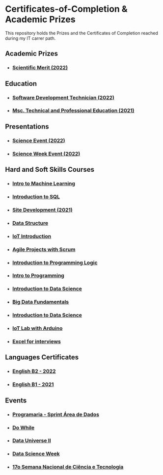 # Certificates-of-Completion & Academic Prizes
This repository holds the Prizes and the Certificates of Completion reached during my IT carrer path.

## Academic Prizes

* ### [Scientific Merit (2022)](https://github.com/RaquelMichelon/Certificates-of-Completion/blob/main/IOT_Project_Scientific_Merit.pdf)

## Education

* ### [Software Development Technician (2022)](https://github.com/RaquelMichelon/Certificates-of-Completion/blob/main/Florianopolis_Tecnico_em_Desenvolvimento_de_Sistemas_Raquel_Darelli_Michelon_assinado_zizimo_assinado.pdf)

* ### [Msc. Technical and Professional Education (2021)](https://github.com/RaquelMichelon/Certificates-of-Completion/blob/main/Raquel%20Darelli%20Michelon_assinado.pdf)

## Presentations

* ### [Science Event (2022)](https://github.com/RaquelMichelon/Certificates-of-Completion/blob/main/201_assinado.pdf)
* ### [Science Week Event (2022)](https://github.com/RaquelMichelon/Certificates-of-Completion/blob/main/CERTIFICADO_PROEX_88621.pdf)
## Hard and Soft Skills Courses

* ### [Intro to Machine Learning](https://github.com/RaquelMichelon/Certificates-of-Completion/blob/main/Raquel%20Darelli%20Michelon%20-%20Intro%20to%20Machine%20Learning.png)
* ### [Introduction to SQL](https://github.com/RaquelMichelon/Certificates-of-Completion/blob/main/Intro_SQL_datacamp.pdf)
* ### [Site Development (2021)](https://github.com/RaquelMichelon/Certificates-of-Completion/blob/main/Avancado%20Sao%20Lourenco%20do%20Oeste_Desenvolvimento%20de%20Sites_Raquel%20Darelli%20Michelon_assinado_assinado.pdf)
* ### [Data Structure](CertificadoDioEstruturaDeDados.pdf)
* ### [IoT Introduction](CertificadoIoT.pdf)
* ### [Agile Projects with Scrum](DIOProjetosAgeisComScrum.pdf)
* ### [Introduction to Programming Logic](raquel_darelli.pdf)
* ### [Intro to Programming](discover-conectar-certificate.pdf)
* ### [Introduction to Data Science](certificate-introducao-a-ciencia-de-dados-20-57e4c96f47d7dd071b8b456b.pdf)
* ### [Big Data Fundamentals](certificate-big-data-fundamentos-20-5727789d47d7ddbd598b4581.pdf)
* ### [Introduction to Data Science](certificado_DSfinalcialMarket5horas.pdf)
* ### [IoT Lab with Arduino](certificadoLabArduino.pdf)
* ### [Excel for interviews](https://github.com/RaquelMichelon/Certificates-of-Completion/blob/main/CERTIFICADO_EXCEL_PARA_PROC_SELETIVOS_3H.pdf)


## Languages Certificates

* ### [English B2 - 2022](https://github.com/RaquelMichelon/Certificates-of-Completion/blob/main/Certificate%20II%20-%20Raquel.pdf)
* ### [English B1 - 2021](https://github.com/RaquelMichelon/Certificates-of-Completion/blob/main/Certificate%20I%20-%20Raquel.pdf)


## Events

* ### [Programaria - Sprint Área de Dados](https://github.com/RaquelMichelon/Certificates-of-Completion/blob/main/Raquel%20Michelon%20Certificado%20PrograMaria%20Sprint%20%C3%81rea%20de%20Dados.pdf)
* ### [Do While](Certificates-of-Completion/blob/main/certificado-dowhile.pdf)
* ### [Data Universe II](certificado_dataUniverseraquelmichelonmestrado_.pdf)
* ### [Data Science Week](certificado_data_science.pdf)
* ### [17o Semana Nacional de Ciência e Tecnologia](https://github.com/RaquelMichelon/Certificates-of-Completion/blob/main/Certificados%20Abertura%20SNCT%20Raquel%20Darelli%20Michelon.pdf)
